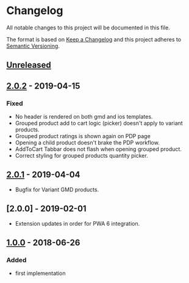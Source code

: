 # Changelog

All notable changes to this project will be documented in this file.

The format is based on [Keep a Changelog](http://keepachangelog.com/) and this project adheres to [Semantic Versioning](http://semver.org/).
## [Unreleased]

## [2.0.2] - 2019-04-15
### Fixed
- No header is rendered on both gmd and ios templates.
- Grouped product add to cart logic (picker) doesn't apply to variant products.
- Grouped product ratings is shown again on PDP page
- Opening a child product doesn't brake the PDP workflow.
- AddToCart Tabbar does not flash when opening grouped product.
- Correct styling for grouped products quantity picker.

## [2.0.1] - 2019-04-04
- Bugfix for Variant GMD products.

## [2.0.0] - 2019-02-01
- Extension updates in order for PWA 6 integration.

## [1.0.0] - 2018-06-26
### Added
- first implementation

[1.0.0]: https://github.com/shopgate/ext-grouped-products/compare/v0.1.0...v1.0.0
[2.0.1]: https://github.com/shopgate/ext-grouped-products/compare/v2.0.1...v1.0.0
[2.0.2]: https://github.com/shopgate/ext-grouped-products/compare/v2.0.2...v2.0.1
[Unreleased]: https://github.com/shopgate/ext-grouped-products/compare/v2.0.2...HEAD
